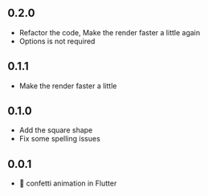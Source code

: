 ## 0.2.0

- Refactor the code, Make the render faster a little again
- Options is not required

## 0.1.1

- Make the render faster a little

## 0.1.0

- Add the square shape
- Fix some spelling issues

## 0.0.1

- 🎉 confetti animation in Flutter
